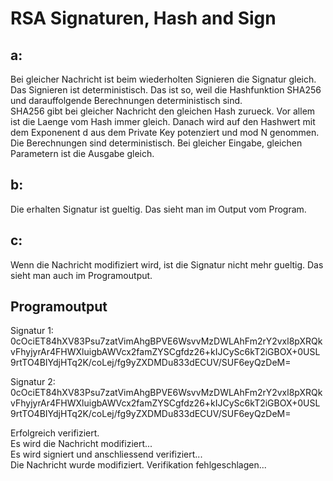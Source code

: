 # RSA Signaturen, Hash and Sign
## a:  
Bei gleicher Nachricht ist beim wiederholten Signieren die Signatur gleich. Das Signieren ist deterministisch. Das ist so, weil die Hashfunktion SHA256 und darauffolgende Berechnungen deterministisch sind.  
SHA256 gibt bei gleicher Nachricht den gleichen Hash zurueck. Vor allem ist die Laenge vom Hash immer gleich. Danach wird auf den Hashwert mit dem Exponenent d aus dem Private Key potenziert und mod N genommen. Die Berechnungen sind deterministisch. Bei gleicher Eingabe, gleichen Parametern ist die Ausgabe gleich.  
  
## b:  
Die erhalten Signatur ist gueltig. Das sieht man im Output vom Program.  
  
## c:  
Wenn die Nachricht modifiziert wird, ist die Signatur nicht mehr gueltig. Das sieht man auch im Programoutput.  
  
## Programoutput
Signatur 1: 0cOciET84hXV83Psu7zatVimAhgBPVE6WsvvMzDWLAhFm2rY2vxl8pXRQkvFhyjyrAr4FHWXluigbAWVcx2famZYSCgfdz26+kIJCySc6kT2iGBOX+0USL9rtTO4BIYdjHTq2K/coLej/fg9yZXDMDu833dECUV/SUF6eyQzDeM=  
  
Signatur 2: 0cOciET84hXV83Psu7zatVimAhgBPVE6WsvvMzDWLAhFm2rY2vxl8pXRQkvFhyjyrAr4FHWXluigbAWVcx2famZYSCgfdz26+kIJCySc6kT2iGBOX+0USL9rtTO4BIYdjHTq2K/coLej/fg9yZXDMDu833dECUV/SUF6eyQzDeM=  
  
  
Erfolgreich verifiziert.  
Es wird die Nachricht modifiziert...  
Es wird signiert und anschliessend verifiziert...  
Die Nachricht wurde modifiziert. Verifikation fehlgeschlagen...  
  
